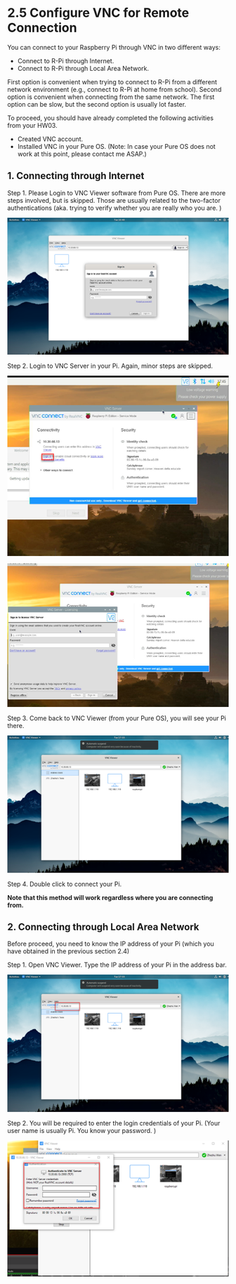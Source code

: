 # 2.5 Configure VNC for Remote Connection

You can connect to your Raspberry Pi through VNC in two different ways: 

* Connect to R-Pi through Internet.
* Connect to R-Pi through Local Area Network. 

First option is convenient when trying to connect to R-Pi from a different network environment (e.g., connect to R-Pi at home from school). Second option is convenient when connecting from the same network. The first option can be slow, but the second option is usually lot faster. 

To proceed, you should have already completed the following activities from your HW03. 

* Created VNC account. 
* Installed VNC in your Pure OS. (Note: In case your Pure OS does not work at this point, please contact me ASAP.)

## 1. Connecting through Internet

Step 1. Please Login to VNC Viewer software from Pure OS. There are more steps involved, but is skipped. Those are usually related to the two-factor authentications (aka. trying to verify whether you are really who you are. )

![image-20210915120551822](images/image-20210915120551822-16317255542807.png)

Step 2. Login to VNC Server in your Pi. Again, minor steps are skipped. 

![image-20210915120729517](images/image-20210915120729517-16317256513268.png)

![image-20210915120741664](images/image-20210915120741664-16317256629589.png)

Step 3. Come back to VNC Viewer (from your Pure OS), you will see your Pi there. 

![image-20210915120900242](images/image-20210915120900242-163172574289410.png)

Step 4. Double click to connect your Pi. 

**Note that this method will work regardless where you are connecting from.** 



## 2. Connecting through Local Area Network 

Before proceed, you need to know the IP address of your Pi (which you have obtained in the previous section 2.4)

Step 1. Open VNC Viewer. Type the IP address of your Pi in the address bar. 

![image-20210915121136821](images/image-20210915121136821-163172589871511.png)

Step 2. You will be required to enter the login credentials of  your Pi. (Your user name is usually Pi. You know your password. )

![image-20210915121238999](images/image-20210915121238999-163172596066112.png)

